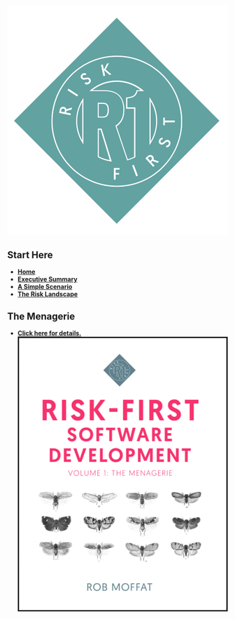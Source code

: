 ![Risk First Logo](images/R1_logo_grue.png)

## Start Here

- **[Home](Home)**
- **[Executive Summary](Executive-Summary)**
- **[A Simple Scenario](A-Simple-Scenario)**
- **[The Risk Landscape](The-Risk-Landscape)**

## The Menagerie

- **[Click here for details.](Blurb)**
[![Book](images/Cover_Image_Bordered.png)](Blurb)